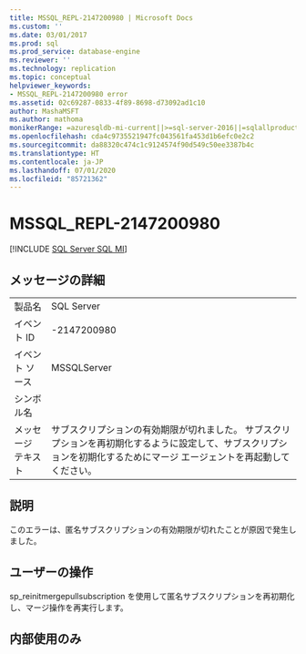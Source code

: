```yaml
---
title: MSSQL_REPL-2147200980 | Microsoft Docs
ms.custom: ''
ms.date: 03/01/2017
ms.prod: sql
ms.prod_service: database-engine
ms.reviewer: ''
ms.technology: replication
ms.topic: conceptual
helpviewer_keywords:
- MSSQL_REPL-2147200980 error
ms.assetid: 02c69287-0833-4f89-8698-d73092ad1c10
author: MashaMSFT
ms.author: mathoma
monikerRange: =azuresqldb-mi-current||>=sql-server-2016||=sqlallproducts-allversions
ms.openlocfilehash: cda4c9735521947fc043561fa453d1b6efc0e2c2
ms.sourcegitcommit: da88320c474c1c9124574f90d549c50ee3387b4c
ms.translationtype: HT
ms.contentlocale: ja-JP
ms.lasthandoff: 07/01/2020
ms.locfileid: "85721362"
---
```

# <a name="mssql_repl-2147200980"></a>MSSQL_REPL-2147200980
[!INCLUDE [SQL Server SQL MI](../../includes/applies-to-version/sql-asdbmi.md)]
    
## <a name="message-details"></a>メッセージの詳細  
  
|||  
|-|-|  
|製品名|SQL Server|  
|イベント ID|-2147200980|  
|イベント ソース|MSSQLServer|  
|シンボル名||  
|メッセージ テキスト|サブスクリプションの有効期限が切れました。 サブスクリプションを再初期化するように設定して、サブスクリプションを初期化するためにマージ エージェントを再起動してください。|  
  
## <a name="explanation"></a>説明  
 このエラーは、匿名サブスクリプションの有効期限が切れたことが原因で発生しました。  
  
## <a name="user-action"></a>ユーザーの操作  
 sp_reinitmergepullsubscription を使用して匿名サブスクリプションを再初期化し、マージ操作を再実行します。  
  
## <a name="internal-only"></a>内部使用のみ  
  
